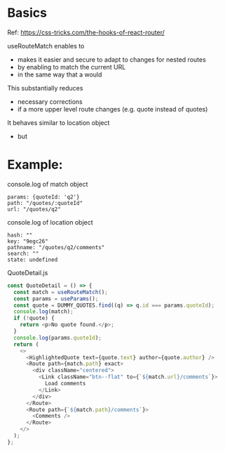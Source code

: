 # Basics

Ref: https://css-tricks.com/the-hooks-of-react-router/

useRouteMatch enables to

- makes it easier and secure to adapt to changes for nested routes
- by enabling to match the current URL
- in the same way that a <Route> would

This substantially reduces

- necessary corrections
- if a more upper level route changes (e.g. quote instead of quotes)

It behaves similar to location object

- but

# Example:

console.log of match object

```
params: {quoteId: 'q2'}
path: "/quotes/:quoteId"
url: "/quotes/q2"
```

console.log of location object

```
hash: ""
key: "9egc26"
pathname: "/quotes/q2/comments"
search: ""
state: undefined
```

QuoteDetail.js

```javascript
const QuoteDetail = () => {
  const match = useRouteMatch();
  const params = useParams();
  const quote = DUMMY_QUOTES.find((q) => q.id === params.quoteId);
  console.log(match);
  if (!quote) {
    return <p>No quote found.</p>;
  }
  console.log(params.quoteId);
  return (
    <>
      <HighlightedQuote text={quote.text} author={quote.author} />
      <Route path={match.path} exact>
        <div className="centered">
          <Link className="btn--flat" to={`${match.url}/comments`}>
            Load comments
          </Link>
        </div>
      </Route>
      <Route path={`${match.path}/comments`}>
        <Comments />
      </Route>
    </>
  );
};
```
